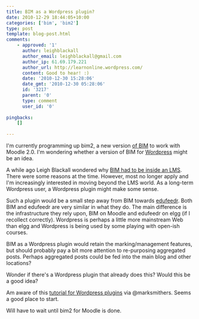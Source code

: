 ```yaml
---
title: BIM as a Wordpress plugin?
date: 2010-12-29 18:44:05+10:00
categories: ['bim', 'bim2']
type: post
template: blog-post.html
comments:
    - approved: '1'
      author: leighblackall
      author_email: leighblackall@gmail.com
      author_ip: 61.69.179.221
      author_url: http://learnonline.wordpress.com/
      content: Good to hear! :)
      date: '2010-12-30 15:28:06'
      date_gmt: '2010-12-30 05:28:06'
      id: '3217'
      parent: '0'
      type: comment
      user_id: '0'
    
pingbacks:
    []
    
---
```

I'm currently programming up bim2, a new version [of BIM](/blog2/research/bam-blog-aggregation-management/) to work with Moodle 2.0. I'm wondering whether a version of BIM for [Wordpress](http://wordpress.org/) might be an idea.

A while ago Leigh Blackall wondered why [BIM had to be inside an LMS](/blog2/2010/04/25/inside-out-outside-in-or-both/). There were some reasons at the time. However, most no longer apply and I'm increasingly interested in moving beyond the LMS world. As a long-term Wordpress user, a Wordpress plugin might make some sense.

Such a plugin would be a small step away from BIM towards [edufeedr](/blog2/2010/11/16/edufeedr-is-live-bim-for-open-blog-courses/). Both BIM and edufeedr are very similar in what they do. The main difference is the infrastructure they rely upon, BIM on Moodle and edufeedr on elgg (if I recollect correctly). Wordpress is perhaps a little more mainstream Web than elgg and Wordpress is being used by some playing with open-ish courses.

BIM as a Wordpress plugin would retain the marking/management features, but should probably pay a bit more attention to re-purposing aggregated posts. Perhaps aggregated posts could be fed into the main blog and other locations?

Wonder if there's a Wordpress plugin that already does this? Would this be a good idea?

Am aware of this [tutorial for Wordpress plugins](http://php.heaveninteractive.com/php-tutorials/wordpress-php-tutorials/create-your-first-wordpress-plugin-in-10-minutes/) via @marksmithers. Seems a good place to start.

Will have to wait until bim2 for Moodle is done.